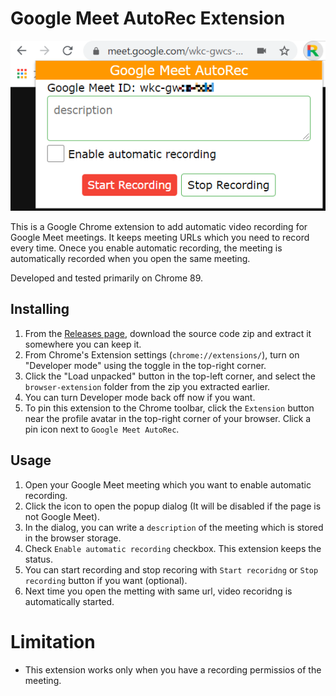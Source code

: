 # Google Meet AutoRec Extension

![Screenshot](autorec_screenshot.png)

This is a Google Chrome extension to add automatic video recording for Google Meet meetings.
It keeps meeting URLs which you need to record every time.
Onece you enable automatic recording, the meeting is automatically recorded when you open the same meeting.

Developed and tested primarily on Chrome 89.

## Installing

1. From the [Releases page](https://github.com/ychubachi/google_meet-autorec/releases), download the source code zip and extract it somewhere you can keep it.
2. From Chrome's Extension settings (`chrome://extensions/`), turn on "Developer mode" using the toggle in the top-right corner.
4. Click the "Load unpacked" button in the top-left corner, and select the `browser-extension` folder from the zip you extracted earlier.
5. You can turn Developer mode back off now if you want.
6. To pin this extension to the Chrome toolbar, click the `Extension` button near the profile avatar in the top-right corner of your browser.  Click a pin icon next to `Google Meet AutoRec`.

## Usage

1. Open your Google Meet meeting which you want to enable automatic recording.
2. Click the icon to open the popup dialog (It will be disabled if the page is not Google Meet).
3. In the dialog, you can write a `description` of the meeting which is stored in the browser storage.
3. Check `Enable automatic recording` checkbox.  This extension keeps the status.
4. You can start recording and stop recoring with `Start recoridng` or `Stop recording` button if you want (optional).
5. Next time you open the metting with same url, video recoridng is automatically started.

# Limitation
- This extension works only when you have a recording permissios of the meeting.